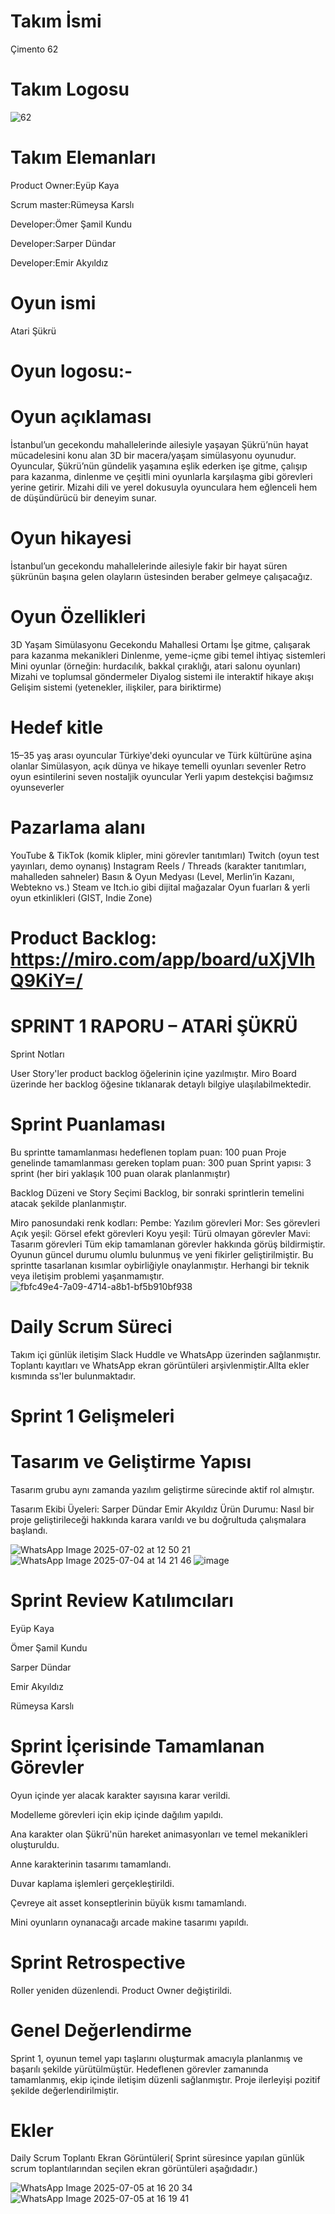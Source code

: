 # Takım İsmi
Çimento 62
# Takım Logosu
![62](https://github.com/user-attachments/assets/e0e2a999-9937-4eed-9526-25c412062346)


# Takım Elemanları

Product Owner:Eyüp Kaya

Scrum master:Rümeysa Karslı

Developer:Ömer Şamil Kundu

Developer:Sarper Dündar

Developer:Emir Akyıldız

# Oyun ismi
Atari Şükrü
# Oyun logosu:-
# Oyun açıklaması
İstanbul’un gecekondu mahallelerinde ailesiyle yaşayan Şükrü’nün hayat mücadelesini konu alan 3D bir macera/yaşam simülasyonu oyunudur. Oyuncular, Şükrü’nün gündelik yaşamına eşlik ederken işe gitme, çalışıp para kazanma, dinlenme ve çeşitli mini oyunlarla karşılaşma gibi görevleri yerine getirir. Mizahi dili ve yerel dokusuyla oyunculara hem eğlenceli hem de düşündürücü bir deneyim sunar.

# Oyun hikayesi

İstanbul’un gecekondu mahallelerinde ailesiyle fakir bir hayat süren şükrünün başına gelen olayların üstesinden beraber gelmeye çalışacağız.
# Oyun Özellikleri

 3D Yaşam Simülasyonu
 Gecekondu Mahallesi Ortamı
 İşe gitme, çalışarak para kazanma mekanikleri
 Dinlenme, yeme-içme gibi temel ihtiyaç sistemleri
 Mini oyunlar (örneğin: hurdacılık, bakkal çıraklığı, atari salonu oyunları)
 Mizahi ve toplumsal göndermeler
 Diyalog sistemi ile interaktif hikaye akışı
 Gelişim sistemi (yetenekler, ilişkiler, para biriktirme)

# Hedef kitle
15–35 yaş arası oyuncular
Türkiye'deki oyuncular ve Türk kültürüne aşina olanlar
Simülasyon, açık dünya ve hikaye temelli oyunları sevenler
Retro oyun esintilerini seven nostaljik oyuncular
Yerli yapım destekçisi bağımsız oyunseverler

# Pazarlama alanı
YouTube & TikTok (komik klipler, mini görevler tanıtımları)
 Twitch (oyun test yayınları, demo oynanış)
 Instagram Reels / Threads (karakter tanıtımları, mahalleden sahneler)
 Basın & Oyun Medyası (Level, Merlin’in Kazanı, Webtekno vs.)
 Steam ve Itch.io gibi dijital mağazalar
 Oyun fuarları & yerli oyun etkinlikleri (GIST, Indie Zone)

# Product Backlog: https://miro.com/app/board/uXjVIhQ9KiY=/


# SPRINT 1 RAPORU – ATARİ ŞÜKRÜ
Sprint Notları

User Story'ler product backlog öğelerinin içine yazılmıştır.
Miro Board üzerinde her backlog öğesine tıklanarak detaylı bilgiye ulaşılabilmektedir.

# Sprint Puanlaması

Bu sprintte tamamlanması hedeflenen toplam puan: 100 puan
Proje genelinde tamamlanması gereken toplam puan: 300 puan
Sprint yapısı: 3 sprint (her biri yaklaşık 100 puan olarak planlanmıştır)

Backlog Düzeni ve Story Seçimi
Backlog, bir sonraki sprintlerin temelini atacak şekilde planlanmıştır.

Miro panosundaki renk kodları:
Pembe: Yazılım görevleri
Mor: Ses görevleri
Açık yeşil: Görsel efekt görevleri
Koyu yeşil: Türü olmayan görevler
Mavi: Tasarım görevleri
Tüm ekip tamamlanan görevler hakkında görüş bildirmiştir.
Oyunun güncel durumu olumlu bulunmuş ve yeni fikirler geliştirilmiştir.
Bu sprintte tasarlanan kısımlar oybirliğiyle onaylanmıştır.
Herhangi bir teknik veya iletişim problemi yaşanmamıştır.
![fbfc49e4-7a09-4714-a8b1-bf5b910bf938](https://github.com/user-attachments/assets/08d12b9c-928f-42ed-81e6-fa062e121265)


# Daily Scrum Süreci
Takım içi günlük iletişim Slack Huddle ve WhatsApp üzerinden sağlanmıştır.
Toplantı kayıtları ve WhatsApp ekran görüntüleri arşivlenmiştir.Allta ekler kısmında ss'ler bulunmaktadır.

# Sprint 1 Gelişmeleri

# Tasarım ve Geliştirme Yapısı
Tasarım grubu aynı zamanda yazılım geliştirme sürecinde aktif rol almıştır.

Tasarım Ekibi Üyeleri:
Sarper Dündar
Emir Akyıldız
Ürün Durumu:
Nasıl bir proje geliştirileceği hakkında karara varıldı ve bu doğrultuda çalışmalara başlandı. 

![WhatsApp Image 2025-07-02 at 12 50 21](https://github.com/user-attachments/assets/0d347e0c-89f4-4961-bd16-625b55ae9ae6)
![WhatsApp Image 2025-07-04 at 14 21 46](https://github.com/user-attachments/assets/7ce71a0f-e563-4e98-9585-dfdc9b624087)
![image](https://github.com/user-attachments/assets/b837b1dc-056d-44be-ab67-7720cc5794b7)





# Sprint Review Katılımcıları
Eyüp Kaya

Ömer Şamil Kundu

Sarper Dündar

Emir Akyıldız

Rümeysa Karslı

# Sprint İçerisinde Tamamlanan Görevler
Oyun içinde yer alacak karakter sayısına karar verildi.

Modelleme görevleri için ekip içinde dağılım yapıldı.

Ana karakter olan Şükrü'nün hareket animasyonları ve temel mekanikleri oluşturuldu.

Anne karakterinin tasarımı tamamlandı.

Duvar kaplama işlemleri gerçekleştirildi.

Çevreye ait asset konseptlerinin büyük kısmı tamamlandı.

Mini oyunların oynanacağı arcade makine tasarımı yapıldı.

# Sprint Retrospective
Roller yeniden düzenlendi. Product Owner değiştirildi.

# Genel Değerlendirme
Sprint 1, oyunun temel yapı taşlarını oluşturmak amacıyla planlanmış ve başarılı şekilde yürütülmüştür. Hedeflenen görevler zamanında tamamlanmış, ekip içinde iletişim düzenli sağlanmıştır. Proje ilerleyişi pozitif şekilde değerlendirilmiştir.


# Ekler
Daily Scrum Toplantı Ekran Görüntüleri( Sprint süresince yapılan günlük scrum toplantılarından seçilen ekran görüntüleri aşağıdadır.)

![WhatsApp Image 2025-07-05 at 16 20 34](https://github.com/user-attachments/assets/f0bd97aa-0416-430e-81ae-870dd24da5d8)
![WhatsApp Image 2025-07-05 at 16 19 41](https://github.com/user-attachments/assets/b825388d-3c80-458c-a316-e2c79481d34a)
